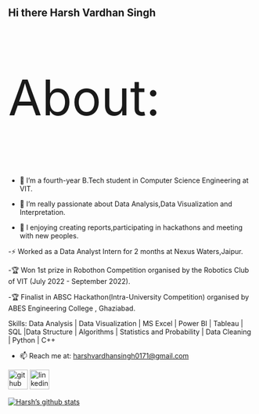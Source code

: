 
<h2>Hi there Harsh Vardhan Singh</h2>
<p style = "font-size :100px;">
About:

- 🔭 I’m a fourth-year B.Tech student in Computer Science Engineering at VIT.

- 🔭 I’m really passionate about Data Analysis,Data Visualization and Interpretation.

- 🔭 I enjoying creating reports,participating in hackathons and meeting with new peoples. 

-⚡ Worked as a Data Analyst Intern for 2 months at Nexus Waters,Jaipur.

-🏆 Won 1st prize in Robothon Competition organised by the Robotics Club of VIT (July 2022 - September 2022).

-🏆 Finalist in ABSC Hackathon(Intra-University Competition) organised by ABES Engineering College , Ghaziabad.

  Skills: Data Analysis | Data Visualization | MS Excel | Power BI | Tableau | SQL |Data Structure | Algorithms | Statistics and Probability | Data Cleaning | Python | C++ 
        
  
- 📫 Reach me at: harshvardhansingh0171@gmail.com
  </p>

[<img src='https://cdn.jsdelivr.net/npm/simple-icons@3.0.1/icons/github.svg' alt='github' width="40px" height='40'>](https://github.com/harshvardhan0303)  [<img src='https://cdn.jsdelivr.net/npm/simple-icons@3.0.1/icons/linkedin.svg' alt='linkedin' width="40px" height='40'>](https://www.linkedin.com/in/harsh-vardhan-singh-9a1563219/) 


[![Harsh’s github stats](https://github-readme-stats.vercel.app/api?username=harshvardhan0303)](https://github.com/harshvardhan0303)


